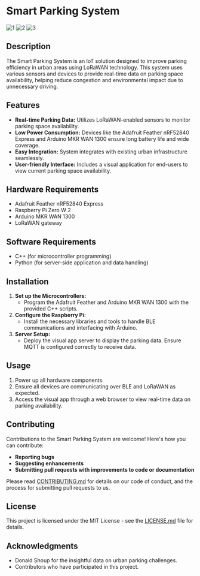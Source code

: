 # Smart Parking System

![1](https://github.com/dmh1g19/smart-parking/assets/97964514/8dbb41a6-f915-4cb4-8809-cce824ea17b5)
![2](https://github.com/dmh1g19/smart-parking/assets/97964514/a107b1f7-ea4a-4d54-98c1-7b98e11bf31b)
![3](https://github.com/dmh1g19/smart-parking/assets/97964514/0b3051aa-57ca-4619-83a2-7f21428e92f1)

## Description

The Smart Parking System is an IoT solution designed to improve parking efficiency in urban areas using LoRaWAN technology. This system uses various sensors and devices to provide real-time data on parking space availability, helping reduce congestion and environmental impact due to unnecessary driving.

## Features

- **Real-time Parking Data:** Utilizes LoRaWAN-enabled sensors to monitor parking space availability.
- **Low Power Consumption:** Devices like the Adafruit Feather nRF52840 Express and Arduino MKR WAN 1300 ensure long battery life and wide coverage.
- **Easy Integration:** System integrates with existing urban infrastructure seamlessly.
- **User-friendly Interface:** Includes a visual application for end-users to view current parking space availability.

## Hardware Requirements

- Adafruit Feather nRF52840 Express
- Raspberry Pi Zero W 2
- Arduino MKR WAN 1300
- LoRaWAN gateway

## Software Requirements

- C++ (for microcontroller programming)
- Python (for server-side application and data handling)

## Installation

1. **Set up the Microcontrollers:**
   - Program the Adafruit Feather and Arduino MKR WAN 1300 with the provided C++ scripts.
2. **Configure the Raspberry Pi:**
   - Install the necessary libraries and tools to handle BLE communications and interfacing with Arduino.
3. **Server Setup:**
   - Deploy the visual app server to display the parking data. Ensure MQTT is configured correctly to receive data.

## Usage

1. Power up all hardware components.
2. Ensure all devices are communicating over BLE and LoRaWAN as expected.
3. Access the visual app through a web browser to view real-time data on parking availability.

## Contributing

Contributions to the Smart Parking System are welcome! Here's how you can contribute:
- **Reporting bugs**
- **Suggesting enhancements**
- **Submitting pull requests with improvements to code or documentation**

Please read [CONTRIBUTING.md](https://github.com/yourusername/smart-parking-system/blob/master/CONTRIBUTING.md) for details on our code of conduct, and the process for submitting pull requests to us.

## License

This project is licensed under the MIT License - see the [LICENSE.md](https://github.com/yourusername/smart-parking-system/blob/master/LICENSE.md) file for details.

## Acknowledgments

- Donald Shoup for the insightful data on urban parking challenges.
- Contributors who have participated in this project.

